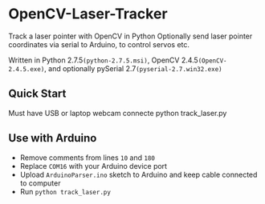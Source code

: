 # OpenCV-Laser-Tracker
Track a laser pointer with OpenCV in Python 
Optionally send laser pointer coordinates via serial to Arduino, to control servos etc.

Written in Python 2.7.5```(python-2.7.5.msi)```, OpenCV 2.4.5```(OpenCV-2.4.5.exe)```, and optionally pySerial 2.7```(pyserial-2.7.win32.exe)```

## Quick Start
Must have USB or laptop webcam connecte
    python track_laser.py

## Use with Arduino
* Remove comments from lines ```10``` and ```180```
* Replace ```COM16``` with your Arduino device port
* Upload ```ArduinoParser.ino``` sketch to Arduino and keep cable connected to computer
* Run ```python track_laser.py```
